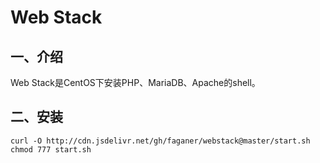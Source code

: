 # Web Stack

## 一、介绍

Web Stack是CentOS下安装PHP、MariaDB、Apache的shell。

## 二、安装

```Shell
curl -O http://cdn.jsdelivr.net/gh/faganer/webstack@master/start.sh
chmod 777 start.sh
```